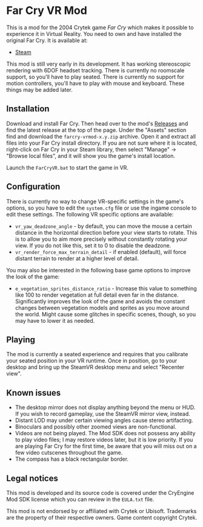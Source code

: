 # Far Cry VR Mod

This is a mod for the 2004 Crytek game *Far Cry* which makes it possible to experience it in Virtual Reality.
You need to own and have installed the original Far Cry. It is available at:
* [Steam](https://store.steampowered.com/app/13520/Far_Cry/)

This mod is still very early in its development. It has working stereoscopic rendering with 6DOF headset tracking.
There is currently no roomscale support, so you'll have to play seated.
There is currently no support for motion controllers, you'll have to play with  mouse and keyboard.
These things may be added later.

## Installation

Download and install Far Cry. Then head over to the mod's [Releases](https://github.com/fholger/farcry_vrmod/releases) and
find the latest release at the top of the page. Under the "Assets" section find and download the `farcry-vrmod-x.y.zip` archive.
Open it and extract all files into your Far Cry install directory. If you are not sure where it is located,
right-click on Far Cry in your Steam library, then select "Manage" -> "Browse local files", and it will show you the game's install location.

Launch the `FarCryVR.bat` to start the game in VR.

## Configuration

There is currently no way to change VR-specific settings in the game's options, so you have to edit the `system.cfg` file or use the ingame console to edit these settings.
The following VR specific options are available:

- `vr_yaw_deadzone_angle` - by default, you can move the mouse a certain distance in the horizontal direction before your view starts to rotate. This is to allow you to aim more precisely without constantly rotating your view. If you do not like this, set it to 0 to disable the deadzone.
- `vr_render_force_max_terrain_detail` - if enabled (default), will force distant terrain to render at a higher level of detail.

You may also be interested in the following base game options to improve the look of the game:

- `e_vegetation_sprites_distance_ratio` - Increase this value to something like 100 to render vegetation at full detail even far in the distance. Significantly improves the look of the game and avoids the constant changes between vegetation models and sprites as you move around the world. Might cause some glitches in specific scenes, though, so you may have to lower it as needed.

## Playing

The mod is currently a seated experience and requires that you calibrate your seated position in your VR runtime. 
Once in position, go to your desktop and bring up the SteamVR desktop menu and select "Recenter view".

## Known issues

- The desktop mirror does not display anything beyond the menu or HUD. If you wish to record gameplay, use the SteamVR mirror view, instead.
- Distant LOD may under certain viewing angles cause stereo artifacting.
- Binoculars and possibly other zoomed views are non-functional.
- Videos are not being played. The Mod SDK does not possess any ability to play video files; I may restore videos later, but it is low priority. If you are playing Far Cry for the first time, be aware that you will miss out on a few video cutscenes throughout the game.
- The compass has a black rectangular border.

## Legal notices

This mod is developed and its source code is covered under the CryEngine Mod SDK license which you can review in the `EULA.txt` file.

This mod is not endorsed by or affiliated with Crytek or Ubisoft.  Trademarks are the property of their respective owners.  Game content copyright Crytek.
